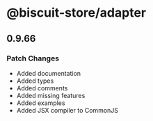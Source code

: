 # @biscuit-store/adapter

## 0.9.66
### Patch Changes

- Added documentation
- Added types
- Added comments
- Added missing features
- Added examples
- Added JSX compiler to CommonJS
